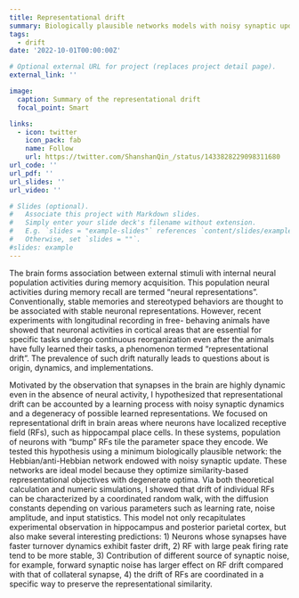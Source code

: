 ```yaml
---
title: Representational drift
summary: Biologically plausible networks models with noisy synaptic update explain the widely observed representational drift.
tags:
  - drift
date: '2022-10-01T00:00:00Z'

# Optional external URL for project (replaces project detail page).
external_link: ''

image:
  caption: Summary of the representational drift
  focal_point: Smart

links:
  - icon: twitter
    icon_pack: fab
    name: Follow
    url: https://twitter.com/ShanshanQin_/status/1433828229098311680
url_code: ''
url_pdf: ''
url_slides: ''
url_video: ''

# Slides (optional).
#   Associate this project with Markdown slides.
#   Simply enter your slide deck's filename without extension.
#   E.g. `slides = "example-slides"` references `content/slides/example-slides.md`.
#   Otherwise, set `slides = ""`.
#slides: example
---
```


The brain forms association between external stimuli with internal neural population activities during memory acquisition. This population neural activities during memory recall are termed “neural representations”. Conventionally, stable memories and stereotyped behaviors are thought to be associated with stable neuronal representations. However, recent experiments with longitudinal recording in free- behaving animals have showed that neuronal activities in cortical areas that are essential for specific tasks undergo continuous reorganization even after the animals have fully learned their tasks, a phenomenon termed “representational drift”. The prevalence of such drift naturally leads to questions about is origin, dynamics, and implementations.

Motivated by the observation that synapses in the brain are highly dynamic even in the absence of neural activity, I hypothesized that representational drift can be accounted by a learning process with noisy synaptic dynamics and a degeneracy of possible learned representations. We focused on representational drift in brain areas where neurons have localized receptive field (RFs), such as hippocampal place cells. In these systems, population of neurons with “bump” RFs tile the parameter space they encode. We tested this hypothesis using a minimum biologically plausible network: the Hebbian/anti-Hebbian network endowed with noisy synaptic update. These networks are ideal model because they optimize similarity-based representational objectives with degenerate optima. Via both theoretical calculation and numeric simulations, I showed that drift of individual RFs can be characterized by a coordinated random walk, with the diffusion constants depending on various parameters such as learning rate, noise amplitude, and input statistics. This model not only recapitulates experimental observation in hippocampus and posterior parietal cortex, but also make several interesting predictions: 1) Neurons whose synapses have faster turnover dynamics exhibit faster drift, 2) RF with large peak firing rate tend to be more stable, 3) Contribution of different source of synaptic noise, for example, forward synaptic noise has larger effect on RF drift compared with that of collateral synapse, 4) the drift of RFs are coordinated in a specific way to preserve the representational similarity.